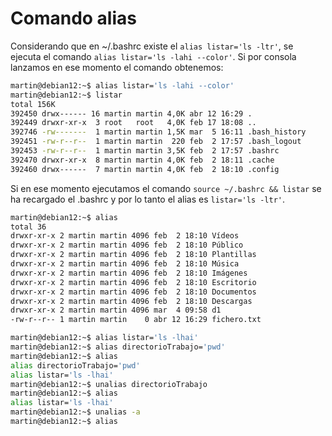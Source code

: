 # Comando alias

Considerando que en ~/.bashrc existe el `alias listar='ls -ltr'`, se ejecuta el comando `alias listar='ls -lahi --color'`. Si por consola lanzamos en ese momento el comando obtenemos:

```bash
martin@debian12:~$ alias listar='ls -lahi --color'
martin@debian12:~$ listar
total 156K
392450 drwx------ 16 martin martin 4,0K abr 12 16:29 .
392449 drwxr-xr-x  3 root   root   4,0K feb 17 18:08 ..
392746 -rw-------  1 martin martin 1,5K mar  5 16:11 .bash_history
392451 -rw-r--r--  1 martin martin  220 feb  2 17:57 .bash_logout
392453 -rw-r--r--  1 martin martin 3,5K feb  2 17:57 .bashrc
392470 drwxr-xr-x  8 martin martin 4,0K feb  2 18:11 .cache
392460 drwx------  7 martin martin 4,0K feb  2 18:10 .config
```

Si en ese momento ejecutamos el comando `source ~/.bashrc && listar` se ha recargado el .bashrc y por lo tanto el alias es `listar='ls -ltr'`.

```bash
martin@debian12:~$ alias
total 36
drwxr-xr-x 2 martin martin 4096 feb  2 18:10 Vídeos
drwxr-xr-x 2 martin martin 4096 feb  2 18:10 Público
drwxr-xr-x 2 martin martin 4096 feb  2 18:10 Plantillas
drwxr-xr-x 2 martin martin 4096 feb  2 18:10 Música
drwxr-xr-x 2 martin martin 4096 feb  2 18:10 Imágenes
drwxr-xr-x 2 martin martin 4096 feb  2 18:10 Escritorio
drwxr-xr-x 2 martin martin 4096 feb  2 18:10 Documentos
drwxr-xr-x 2 martin martin 4096 feb  2 18:10 Descargas
drwxr-xr-x 2 martin martin 4096 mar  4 09:58 d1
-rw-r--r-- 1 martin martin    0 abr 12 16:29 fichero.txt
```

```bash
martin@debian12:~$ alias listar='ls -lhai'
martin@debian12:~$ alias directorioTrabajo='pwd'
martin@debian12:~$ alias
alias directorioTrabajo='pwd'
alias listar='ls -lhai'
martin@debian12:~$ unalias directorioTrabajo
martin@debian12:~$ alias
alias listar='ls -lhai'
martin@debian12:~$ unalias -a
martin@debian12:~$ alias
```
